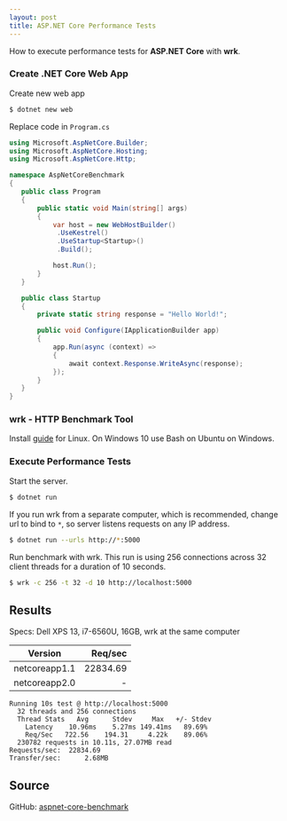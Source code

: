 ```yaml
---
layout: post
title: ASP.NET Core Performance Tests
---
```


How to execute performance tests for __ASP.NET Core__ with __wrk__.

### Create .NET Core Web App

Create new web app
```sh
$ dotnet new web
```

Replace code in `Program.cs`

 ```cs
using Microsoft.AspNetCore.Builder;
using Microsoft.AspNetCore.Hosting;
using Microsoft.AspNetCore.Http;

namespace AspNetCoreBenchmark
{
    public class Program
    {
        public static void Main(string[] args)
        {
            var host = new WebHostBuilder()
             .UseKestrel()
             .UseStartup<Startup>()
             .Build();

            host.Run();
        }
    }

    public class Startup
    {
        private static string response = "Hello World!";

        public void Configure(IApplicationBuilder app)
        {
            app.Run(async (context) =>
            {
                await context.Response.WriteAsync(response);
            });
        }
    }
}
```

### wrk - HTTP Benchmark Tool

Install [guide](https://github.com/wg/wrk/wiki/Installing-Wrk-on-Linux) for Linux. On Windows 10 use Bash on Ubuntu on Windows.

### Execute Performance Tests

Start the server.

```sh
$ dotnet run
```

If you run wrk from a separate computer, which is recommended, change url to bind to `*`, so server listens requests on any IP address. 

```sh
$ dotnet run --urls http://*:5000
```

Run benchmark with wrk. This run is using 256 connections across 32 client threads for a duration of 10 seconds.

```sh
$ wrk -c 256 -t 32 -d 10 http://localhost:5000
```

## Results

Specs: Dell XPS 13, i7-6560U, 16GB, wrk at the same computer

Version|Req/sec
---|---:
netcoreapp1.1|22834.69
netcoreapp2.0|-

```
Running 10s test @ http://localhost:5000
  32 threads and 256 connections
  Thread Stats   Avg      Stdev     Max   +/- Stdev
    Latency    10.96ms    5.27ms 149.41ms   89.69%
    Req/Sec   722.56    194.31     4.22k    89.06%
  230782 requests in 10.11s, 27.07MB read
Requests/sec:  22834.69
Transfer/sec:      2.68MB
```

## Source

GitHub: [aspnet-core-benchmark](https://github.com/ttu/aspnet-core-benchmark)